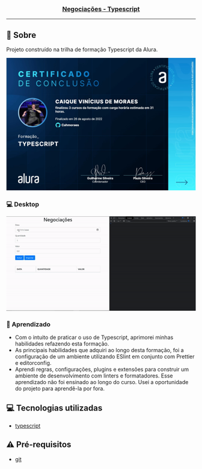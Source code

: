 <h3 align="center">
  <a href="https://cahmoraes.github.io/negociacoes-typescript/">Negociações - Typescript</a>
</h3>

---

## :rocket: Sobre

Projeto construído na trilha de formação Typescript da Alura.
<p align="center">
  <a href="https://cursos.alura.com.br/user/ike-moraes93/degree-typescript-309729/certificate">
    <img src="https://github.com/Cahmoraes/negociacoes-typescript/blob/main/assets/certificado.jpg" alt="certificado">
  </a>
<p/>

### :computer: Desktop
<p align="center">
  <img src="https://github.com/Cahmoraes/negociacoes-typescript/blob/main/assets/negociacoes.gif" alt="Negociações - Typescript">
<p/>


### :book: Aprendizado
- Com o intuito de praticar o uso de Typescript, aprimorei minhas habilidades refazendo esta formação.
- As principais habilidades que adquiri ao longo desta formação, foi a configuração de um ambiente utilizando ESlint em conjunto com Prettier e editorconfig.
- Aprendi regras, configurações, plugins e extensões para construir um ambiente de desenvolvimento com linters e formatadores. Esse aprendizado não foi ensinado ao longo do curso. Usei a oportunidade do projeto para aprendê-la por fora.

## :computer: Tecnologias utilizadas

- [typescript](https://www.typescriptlang.org/)

## :warning: Pré-requisitos

- [git](https://git-scm.com/)
